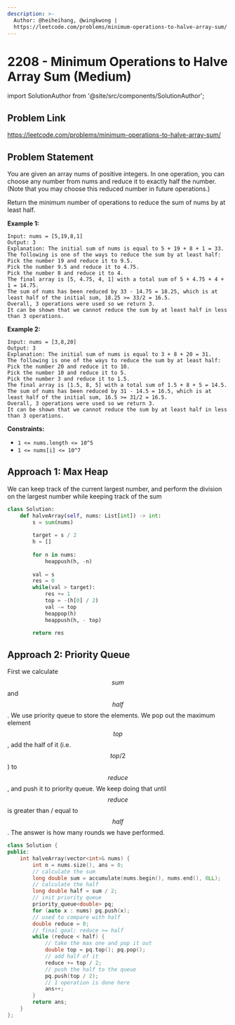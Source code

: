 ```yaml
---
description: >-
  Author: @heiheihang, @wingkwong |
  https://leetcode.com/problems/minimum-operations-to-halve-array-sum/
---
```


# 2208 -  Minimum Operations to Halve Array Sum (Medium)

import SolutionAuthor from '@site/src/components/SolutionAuthor';

## Problem Link

https://leetcode.com/problems/minimum-operations-to-halve-array-sum/

## Problem Statement

You are given an array nums of positive integers. In one operation, you can choose any number from nums and reduce it to exactly half the number. (Note that you may choose this reduced number in future operations.)

Return the minimum number of operations to reduce the sum of nums by at least half.

**Example 1:**

```
Input: nums = [5,19,8,1]
Output: 3
Explanation: The initial sum of nums is equal to 5 + 19 + 8 + 1 = 33.
The following is one of the ways to reduce the sum by at least half:
Pick the number 19 and reduce it to 9.5.
Pick the number 9.5 and reduce it to 4.75.
Pick the number 8 and reduce it to 4.
The final array is [5, 4.75, 4, 1] with a total sum of 5 + 4.75 + 4 + 1 = 14.75. 
The sum of nums has been reduced by 33 - 14.75 = 18.25, which is at least half of the initial sum, 18.25 >= 33/2 = 16.5.
Overall, 3 operations were used so we return 3.
It can be shown that we cannot reduce the sum by at least half in less than 3 operations.
```

**Example 2:**

```
Input: nums = [3,8,20]
Output: 3
Explanation: The initial sum of nums is equal to 3 + 8 + 20 = 31.
The following is one of the ways to reduce the sum by at least half:
Pick the number 20 and reduce it to 10.
Pick the number 10 and reduce it to 5.
Pick the number 3 and reduce it to 1.5.
The final array is [1.5, 8, 5] with a total sum of 1.5 + 8 + 5 = 14.5. 
The sum of nums has been reduced by 31 - 14.5 = 16.5, which is at least half of the initial sum, 16.5 >= 31/2 = 16.5.
Overall, 3 operations were used so we return 3.
It can be shown that we cannot reduce the sum by at least half in less than 3 operations.
```

**Constraints:**
* `1 <= nums.length <= 10^5`
* `1 <= nums[i] <= 10^7`

## Approach 1: Max Heap

We can keep track of the current largest number, and perform the division on the largest number while keeping track of the sum

<SolutionAuthor name="@heiheihang"/>

```py
class Solution:
    def halveArray(self, nums: List[int]) -> int:
        s = sum(nums)
        
        target = s / 2
        h = []
        
        for n in nums:
            heappush(h, -n)
            
        val = s
        res = 0
        while(val > target):
            res += 1
            top = -(h[0] / 2)
            val -= top
            heappop(h)
            heappush(h, - top)

        return res
```


## Approach 2: Priority Queue

First we calculate $$sum$$ and $$half$$. We use priority queue to store the elements. We pop out the maximum element $$top$$, add the half of it (i.e. $$top / 2$$) to $$reduce$$, and push it to priority queue. We keep doing that until $$reduce$$ is greater than / equal to $$half$$. The answer is how many rounds we have performed.

<SolutionAuthor name="@wingkwong"/>

```cpp
class Solution {
public:
    int halveArray(vector<int>& nums) {
        int n = nums.size(), ans = 0;
        // calculate the sum
        long double sum = accumulate(nums.begin(), nums.end(), 0LL);
        // calculate the half
        long double half = sum / 2;
        // init priority queue
        priority_queue<double> pq;
        for (auto x : nums) pq.push(x);
        // used to compare with half
        double reduce = 0;
        // final goal: reduce >= half
        while (reduce < half) {
            // take the max one and pop it out
            double top = pq.top(); pq.pop();
            // add half of it
            reduce += top / 2;
            // push the half to the queue
            pq.push(top / 2);
            // 1 operation is done here
            ans++;
        }
        return ans;
    }
};
```
